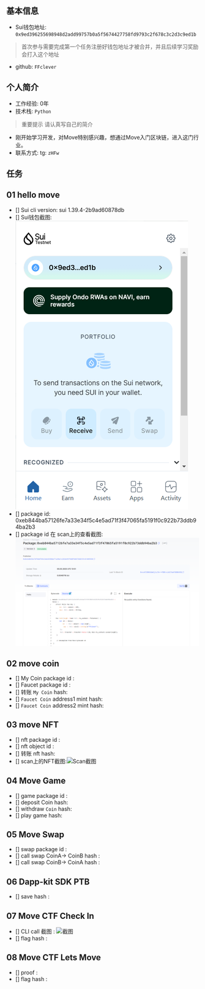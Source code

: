## 基本信息
- Sui钱包地址: `0x9ed396255698948d2add99757b0a5f5674427758fd9793c2f678c3c2d3c9ed1b`
> 首次参与需要完成第一个任务注册好钱包地址才被合并，并且后续学习奖励会打入这个地址
- github: `FFclever`

## 个人简介
- 工作经验: 0年
- 技术栈: `Python`
> 重要提示 请认真写自己的简介
- 刚开始学习开发，对Move特别感兴趣，想通过Move入门区块链，进入这门行业。
- 联系方式: tg: `zHFw` 

## 任务 

##   01 hello move  
- [] Sui cli version: sui 1.39.4-2b9ad60878db
- [] Sui钱包截图: ![Sui钱包截图](./images/sui_wallet.png)
- [] package id:  0xeb844ba57126fe7a33e34f5c4e5ad71f3f47065fa5191f0c922b73ddb94ba2b3
- [] package id 在 scan上的查看截图:![Scan截图](./images/package_id.png)
 
##   02 move coin
- [] My Coin package id : 
- [] Faucet package id : 
- [] 转账 `My Coin` hash:
- [] `Faucet Coin` address1 mint hash:
- [] `Faucet Coin` address2 mint hash:

##   03 move NFT
- [] nft package id :
- [] nft object id : 
- [] 转账 nft  hash:
- [] scan上的NFT截图:![Scan截图](./images/你的图片地址)

##   04 Move Game
- [] game package id :
- [] deposit Coin hash:
- [] withdraw `Coin` hash:
- [] play game hash:

##   05 Move Swap
- [] swap package id :
- [] call swap CoinA-> CoinB  hash :
- [] call swap CoinB-> CoinA  hash :

##   06 Dapp-kit SDK PTB
- [] save hash :

##   07 Move CTF Check In
- [] CLI call 截图 : ![截图](./images/你的图片地址)
- [] flag hash :

##   08 Move CTF Lets Move
- [] proof : 
- [] flag hash :

